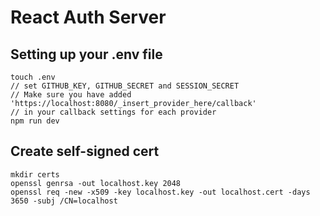 # React Auth Server

## Setting up your .env file
```
touch .env
// set GITHUB_KEY, GITHUB_SECRET and SESSION_SECRET
// Make sure you have added 'https://localhost:8080/_insert_provider_here/callback'
// in your callback settings for each provider
npm run dev
```

## Create self-signed cert
```
mkdir certs
openssl genrsa -out localhost.key 2048
openssl req -new -x509 -key localhost.key -out localhost.cert -days 3650 -subj /CN=localhost
```
